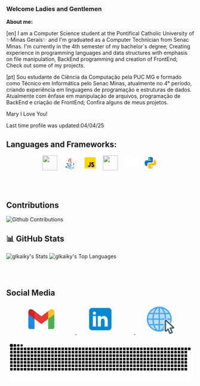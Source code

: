 ###  Welcome Ladies and Gentlemen

__About me:__

[en]
I am a Computer Science student at the Pontifical Catholic University of ✨Minas Gerais✨ and  I'm graduated as a Computer Technician from Senac Minas. 
 I'm currently in the 4th semester of my bachelor´s degree; 
 Creating experience in programming languages and data structures with emphasis on file manipulation, BackEnd programming and creation of FrontEnd;
Check out some of my projects.

[pt]
Sou estudante de Ciência da Computação pela PUC MG e formado como Técnico em Informática pelo Senac Minas, atualmente no 4° período, criando experiência em linguagens de programação e estruturas de dados. Atualmente com ênfase em manipulação de arquivos, programação de BackEnd e criação de FrontEnd;
Confira alguns de meus projetos.



Mary I Love You!

Last time profile was updated:04/04/25



<h2>Languages and Frameworks:</h2>

<p align="center">
     <img style="width:40px; height:40px; margin-right: 10px;" src="https://cdn.jsdelivr.net/gh/devicons/devicon/icons/c/c-plain.svg" />
     <img style="width:40px; height:auto; margin-right: 10px;" src="./src/img/java.webp" />
     <img style="width:40px; height:auto; margin-right: 10px;" src="./src/img/js.webp" />
     <img style="width:40px; height:40px; margin-right: 10px;" src="https://cdn.jsdelivr.net/gh/devicons/devicon@latest/icons/nestjs/nestjs-original.svg" />          
     <img style="width:40px; height:auto; margin-right: 10px;" src="./src/img/flutter.gif" />          
     <img style="width:40px; height:auto;" src="./src/img/python.webp"  />
</p>

</br></br>

## Contributions
![Github Contributions](https://greptile-stats.vercel.app/api/widget/glkaiky/contributions)


## 📊 GitHub Stats
![glkaiky's Stats](https://github-readme-stats.vercel.app/api?username=glkaiky&theme=dark&show_icons=true&hide_border=true&count_private=true)
![glkaiky's Top Languages](https://github-readme-stats.vercel.app/api/top-langs/?username=glkaiky&theme=dark&show_icons=true&hide_border=true&layout=compact)

<br><br>

## Social Media
<p align="center">
  <a href="mailto:kaikyfrs.comp@gmail.com" target="_blank">
    <img style="margin-right: 50px;" src="./src/img/gmail.png" alt="Gmail" width="80" />
  </a>
    &nbsp;&nbsp;&nbsp;&nbsp;&nbsp;

  <a href="https://www.linkedin.com/in/glkaiky/" target="_blank">
    <img style="margin-right: 50px;" src="./src/img/linkedin.png" alt="LinkedIn" width="80" />
  </a>
    &nbsp;&nbsp;&nbsp;&nbsp;&nbsp;

  <a href="https://kaikyfrs.com.br" target="_blank">
    <img src="./src/img/site.png" alt="Meu portfólio" width="80" />
  </a>
</p>



<picture align="center">
  <source media="(prefers-color-scheme: dark)" srcset="https://raw.githubusercontent.com/glkaiky/glkaiky/output/github-contribution-grid-snake-dark.svg">
  <source media="(prefers-color-scheme: light)" srcset="https://raw.githubusercontent.com/glkaiky/glkaiky/output/github-contribution-grid-snake-dark.svg">
  <img align="center" alt="github contribution grid snake animation" src="https://raw.githubusercontent.com/glkaiky/glkaiky/output/github-contribution-grid-snake.svg">
</picture>
